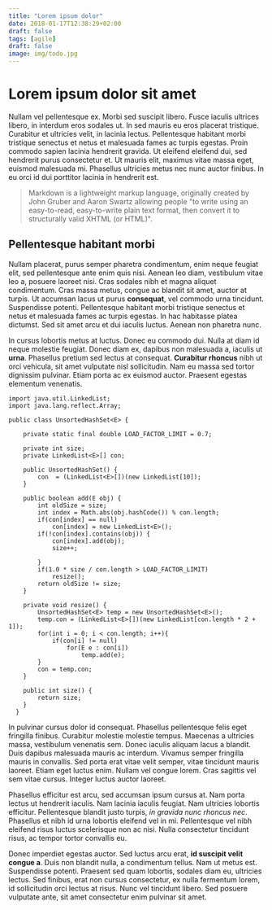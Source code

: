 ```yaml
---
title: "Lorem ipsum dolor"
date: 2018-01-17T12:38:29+02:00
draft: false
tags: [agile]
draft: false
image: img/todo.jpg
---
```


# Lorem ipsum dolor sit amet

Nullam vel pellentesque ex. Morbi sed suscipit libero. Fusce iaculis ultrices libero, in interdum eros sodales ut. In sed mauris eu eros placerat tristique. Curabitur et ultricies velit, in lacinia lectus. Pellentesque habitant morbi tristique senectus et netus et malesuada fames ac turpis egestas. Proin commodo sapien lacinia hendrerit gravida. Ut eleifend eleifend dui, sed hendrerit purus consectetur et. Ut mauris elit, maximus vitae massa eget, euismod malesuada mi. Phasellus ultricies metus nec nunc auctor finibus. In eu orci id dui porttitor lacinia in hendrerit est.

> Markdown is a lightweight markup language, originally created by John Gruber and Aaron Swartz allowing people "to write using an easy-to-read, easy-to-write plain text format, then convert it to structurally valid XHTML (or HTML)".

## Pellentesque habitant morbi

Nullam placerat, purus semper pharetra condimentum, enim neque feugiat elit, sed pellentesque ante enim quis nisi. Aenean leo diam, vestibulum vitae leo a, posuere laoreet nisi. Cras sodales nibh et magna aliquet condimentum. Cras massa metus, congue ac blandit sit amet, auctor at turpis. Ut accumsan lacus ut purus __consequat__, vel commodo urna tincidunt. Suspendisse potenti. Pellentesque habitant morbi tristique senectus et netus et malesuada fames ac turpis egestas. In hac habitasse platea dictumst. Sed sit amet arcu et dui iaculis luctus. Aenean non pharetra nunc.

In cursus lobortis metus at luctus. Donec eu commodo dui. Nulla at diam id neque molestie feugiat. Donec diam ex, dapibus non malesuada a, iaculis ut **urna**. Phasellus pretium sed lectus at consequat. **Curabitur rhoncus** nibh ut orci vehicula, sit amet vulputate nisl sollicitudin. Nam eu massa sed tortor dignissim pulvinar. Etiam porta ac ex euismod auctor. Praesent egestas elementum venenatis.

    import java.util.LinkedList;
    import java.lang.reflect.Array;

    public class UnsortedHashSet<E> {

        private static final double LOAD_FACTOR_LIMIT = 0.7;

        private int size;
        private LinkedList<E>[] con;

        public UnsortedHashSet() {
            con  = (LinkedList<E>[])(new LinkedList[10]);
        }

        public boolean add(E obj) {
            int oldSize = size;
            int index = Math.abs(obj.hashCode()) % con.length;
            if(con[index] == null)
                con[index] = new LinkedList<E>();
            if(!con[index].contains(obj)) {
                con[index].add(obj);
                size++;

            }
            if(1.0 * size / con.length > LOAD_FACTOR_LIMIT)
                resize();
            return oldSize != size;
        }

        private void resize() {
            UnsortedHashSet<E> temp = new UnsortedHashSet<E>();
            temp.con = (LinkedList<E>[])(new LinkedList[con.length * 2 + 1]);
            for(int i = 0; i < con.length; i++){
                if(con[i] != null)
                    for(E e : con[i])
                        temp.add(e);
            }
            con = temp.con;
        }

        public int size() {
            return size;
        }
      }

In pulvinar cursus dolor id consequat. Phasellus pellentesque felis eget fringilla finibus. Curabitur molestie molestie tempus. Maecenas a ultricies massa, vestibulum venenatis sem. Donec iaculis aliquam lacus a blandit. Duis dapibus malesuada mauris ac interdum. Vivamus semper fringilla mauris in convallis. Sed porta erat vitae velit semper, vitae tincidunt mauris laoreet. Etiam eget luctus enim. Nullam vel congue lorem. Cras sagittis vel sem vitae cursus. Integer luctus auctor laoreet.

Phasellus efficitur est arcu, sed accumsan ipsum cursus at. Nam porta lectus ut hendrerit iaculis. Nam lacinia iaculis feugiat. Nam ultricies lobortis efficitur. Pellentesque blandit justo turpis, *in gravida nunc rhoncus nec*. Phasellus et nibh id urna lobortis eleifend vel in mi. Pellentesque vel nibh eleifend risus luctus scelerisque non ac nisi. Nulla consectetur tincidunt risus, ac tempor tortor convallis eu.

Donec imperdiet egestas auctor. Sed luctus arcu erat, **id suscipit velit congue a**. Duis non blandit nulla, a condimentum tellus. Nam ut metus est. Suspendisse potenti. Praesent sed quam lobortis, sodales diam eu, ultricies lectus. Sed finibus, erat non cursus consectetur, ex nulla fermentum lorem, id sollicitudin orci lectus at risus. Nunc vel tincidunt libero. Sed posuere vulputate ante, sit amet consectetur enim pulvinar sit amet.
